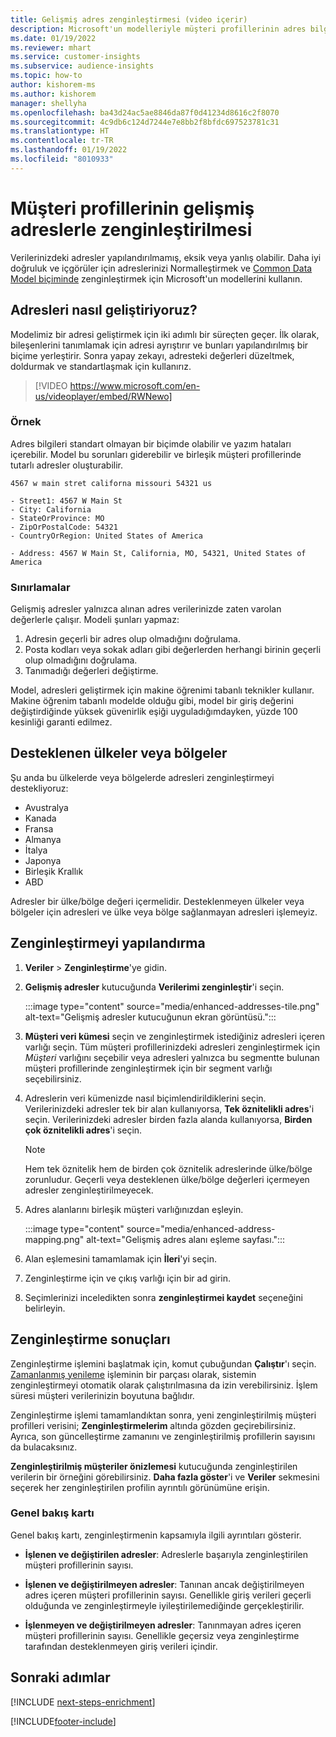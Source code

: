 ```yaml
---
title: Gelişmiş adres zenginleştirmesi (video içerir)
description: Microsoft'un modelleriyle müşteri profillerinin adres bilgilerini zenginleştirin ve normalleştirin.
ms.date: 01/19/2022
ms.reviewer: mhart
ms.service: customer-insights
ms.subservice: audience-insights
ms.topic: how-to
author: kishorem-ms
ms.author: kishorem
manager: shellyha
ms.openlocfilehash: ba43d24ac5ae8846da87f0d41234d8616c2f8070
ms.sourcegitcommit: 4c9db6c124d7244e7e8bb2f8bfdc697523781c31
ms.translationtype: HT
ms.contentlocale: tr-TR
ms.lasthandoff: 01/19/2022
ms.locfileid: "8010933"
---
```

# <a name="enrichment-of-customer-profiles-with-enhanced-addresses"></a>Müşteri profillerinin gelişmiş adreslerle zenginleştirilmesi

Verilerinizdeki adresler yapılandırılmamış, eksik veya yanlış olabilir. Daha iyi doğruluk ve içgörüler için adreslerinizi Normalleştirmek ve [Common Data Model biçiminde](/common-data-model/schema/core/applicationcommon/address) zenginleştirmek için Microsoft'un modellerini kullanın.

## <a name="how-we-enhance-addresses"></a>Adresleri nasıl geliştiriyoruz?

Modelimiz bir adresi geliştirmek için iki adımlı bir süreçten geçer. İlk olarak, bileşenlerini tanımlamak için adresi ayrıştırır ve bunları yapılandırılmış bir biçime yerleştirir. Sonra yapay zekayı, adresteki değerleri düzeltmek, doldurmak ve standartlaşmak için kullanırız.

> [!VIDEO https://www.microsoft.com/en-us/videoplayer/embed/RWNewo]

### <a name="example"></a>Örnek

Adres bilgileri standart olmayan bir biçimde olabilir ve yazım hataları içerebilir. Model bu sorunları giderebilir ve birleşik müşteri profillerinde tutarlı adresler oluşturabilir.

```Input
4567 w main stret californa missouri 54321 us
```

```Output
- Street1: 4567 W Main St
- City: California
- StateOrProvince: MO
- ZipOrPostalCode: 54321
- CountryOrRegion: United States of America

- Address: 4567 W Main St, California, MO, 54321, United States of America
```

### <a name="limitations"></a>Sınırlamalar

Gelişmiş adresler yalnızca alınan adres verilerinizde zaten varolan değerlerle çalışır. Modeli şunları yapmaz: 

1. Adresin geçerli bir adres olup olmadığını doğrulama.
2. Posta kodları veya sokak adları gibi değerlerden herhangi birinin geçerli olup olmadığını doğrulama.
3. Tanımadığı değerleri değiştirme.

Model, adresleri geliştirmek için makine öğrenimi tabanlı teknikler kullanır. Makine öğrenim tabanlı modelde olduğu gibi, model bir giriş değerini değiştirdiğinde yüksek güvenirlik eşiği uyguladığımdayken, yüzde 100 kesinliği garanti edilmez.

## <a name="supported-countries-or-regions"></a>Desteklenen ülkeler veya bölgeler

Şu anda bu ülkelerde veya bölgelerde adresleri zenginleştirmeyi destekliyoruz: 

- Avustralya
- Kanada
- Fransa
- Almanya
- İtalya
- Japonya
- Birleşik Krallık
- ABD

Adresler bir ülke/bölge değeri içermelidir. Desteklenmeyen ülkeler veya bölgeler için adresleri ve ülke veya bölge sağlanmayan adresleri işlemeyiz.

## <a name="configure-the-enrichment"></a>Zenginleştirmeyi yapılandırma

1. **Veriler** > **Zenginleştirme**'ye gidin.

1. **Gelişmiş adresler** kutucuğunda **Verilerimi zenginleştir**'i seçin.

   :::image type="content" source="media/enhanced-addresses-tile.png" alt-text="Gelişmiş adresler kutucuğunun ekran görüntüsü.":::

1. **Müşteri veri kümesi** seçin ve zenginleştirmek istediğiniz adresleri içeren varlığı seçin. Tüm müşteri profillerinizdeki adresleri zenginleştirmek için *Müşteri* varlığını seçebilir veya adresleri yalnızca bu segmentte bulunan müşteri profillerinde zenginleştirmek için bir segment varlığı seçebilirsiniz.

1. Adreslerin veri kümenizde nasıl biçimlendirildiklerini seçin. Verilerinizdeki adresler tek bir alan kullanıyorsa, **Tek öznitelikli adres**'i seçin. Verilerinizdeki adresler birden fazla alanda kullanıyorsa, **Birden çok öznitelikli adres**'i seçin.

   > [!NOTE]
   > Hem tek öznitelik hem de birden çok öznitelik adreslerinde ülke/bölge zorunludur. Geçerli veya desteklenen ülke/bölge değerleri içermeyen adresler zenginleştirilmeyecek.

1.  Adres alanlarını birleşik müşteri varlığınızdan eşleyin.

    :::image type="content" source="media/enhanced-address-mapping.png" alt-text="Gelişmiş adres alanı eşleme sayfası.":::

1. Alan eşlemesini tamamlamak için **İleri**'yi seçin.

1. Zenginleştirme için ve çıkış varlığı için bir ad girin.

1. Seçimlerinizi inceledikten sonra **zenginleştirmei kaydet** seçeneğini belirleyin.

## <a name="enrichment-results"></a>Zenginleştirme sonuçları

Zenginleştirme işlemini başlatmak için, komut çubuğundan **Çalıştır**'ı seçin. [Zamanlanmış yenileme](system.md#schedule-tab) işleminin bir parçası olarak, sistemin zenginleştirmeyi otomatik olarak çalıştırılmasına da izin verebilirsiniz. İşlem süresi müşteri verilerinizin boyutuna bağlıdır.

Zenginleştirme işlemi tamamlandıktan sonra, yeni zenginleştirilmiş müşteri profilleri verisini; **Zenginleştirmelerim** altında gözden geçirebilirsiniz. Ayrıca, son güncelleştirme zamanını ve zenginleştirilmiş profillerin sayısını da bulacaksınız.

**Zenginleştirilmiş müşteriler önizlemesi** kutucuğunda zenginleştirilen verilerin bir örneğini görebilirsiniz. **Daha fazla göster**'i ve **Veriler** sekmesini seçerek her zenginleştirilen profilin ayrıntılı görünümüne erişin.

### <a name="overview-card"></a>Genel bakış kartı

Genel bakış kartı, zenginleştirmenin kapsamıyla ilgili ayrıntıları gösterir. 

* **İşlenen ve değiştirilen adresler**: Adreslerle başarıyla zenginleştirilen müşteri profillerinin sayısı.

* **İşlenen ve değiştirilmeyen adresler**: Tanınan ancak değiştirilmeyen adres içeren müşteri profillerinin sayısı. Genellikle giriş verileri geçerli olduğunda ve zenginleştirmeyle iyileştirilemediğinde gerçekleştirilir.

* **İşlenmeyen ve değiştirilmeyen adresler**: Tanınmayan adres içeren müşteri profillerinin sayısı. Genellikle geçersiz veya zenginleştirme tarafından desteklenmeyen giriş verileri içindir.

## <a name="next-steps"></a>Sonraki adımlar

[!INCLUDE [next-steps-enrichment](../includes/next-steps-enrichment.md)]

[!INCLUDE[footer-include](../includes/footer-banner.md)]
